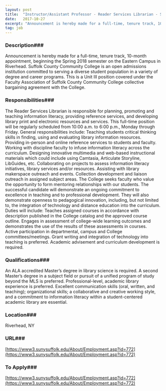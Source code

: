 ```yaml
---
layout: post
title:  "Instructor/Assistant Professor - Reader Services Librarian - Suffolk County Community College - Eastern Campus Riverhead, NY"
date:   2017-10-27
excerpt: "Announcement is hereby made for a full-time, tenure track, 10-month appointment, beginning the Spring 2018 semester on the Eastern Campus in Riverhead. Suffolk County Community College is an open admissions institution committed to serving a diverse student population in a variety of degree and career programs. This is a Unit..."
tag: job
---
```


### Description###

Announcement is hereby made for a full-time, tenure track, 10-month appointment, beginning the Spring 2018 semester on the Eastern Campus in Riverhead. Suffolk County Community College is an open admissions institution committed to serving a diverse student population in a variety of degree and career programs.
This is a Unit III position covered under the Faculty Association of Suffolk County Community College collective bargaining agreement with the College.


### Responsibilities###

The Reader Services Librarian is responsible for planning, promoting and teaching information literacy, providing reference services, and developing library print and electronic resources and services. This full-time position will be regularly scheduled from 10:00 a.m. to 6:00 p.m., Monday through Friday. General responsibilities include:
Teaching students critical thinking skills in finding, using and evaluating library information resources.
Providing in-person and online reference services to students and faculty.
Working with discipline faculty to infuse information literacy across the curriculum.
Designing innovative multimedia and web-based instructional materials which could include using Camtasia, Articulate Storyline, LibGuides, etc.
Collaborating on projects to assess information literacy initiatives, library services and/or resources.
Assisting with library makerspace outreach and events.
Collection development and liaison outreach in assigned subject areas.
The College seeks faculty who value the opportunity to form mentoring relationships with our students. The successful candidate will demonstrate an ongoing commitment to excellence in teaching and to professional development. They will also demonstrate openness to pedagogical innovation, including, but not limited to, the integration of technology and distance education into the curriculum. Duties will include:
Teaches assigned courses in accordance with description published in the College catalog and the approved course outline.
Engages in assessment of college-wide learning outcomes and demonstrates the use of the results of these assessments in courses.
Active participation in departmental, campus and College committees/meetings.
Grant writing and integration of technology into teaching is preferred.
Academic advisement and curriculum development is required.


### Qualifications###

An ALA accredited Master’s degree in library science is required. A second Master’s degree in a subject field or pursuit of a unified program of study beyond the MLS is preferred.  Professional-level, academic library experience is preferred.  Excellent communication skills (oral, written, and teaching); organizational skills; a collaborative and creative working style, and a commitment to information literacy within a student-centered academic library are essential.




### Location###

Riverhead, NY


### URL###

[https://www3.sunysuffolk.edu/About/Employment.asp?id=772](https://www3.sunysuffolk.edu/About/Employment.asp?id=772)

### To Apply###

[https://www3.sunysuffolk.edu/About/Employment.asp?id=772](https://www3.sunysuffolk.edu/About/Employment.asp?id=772)





